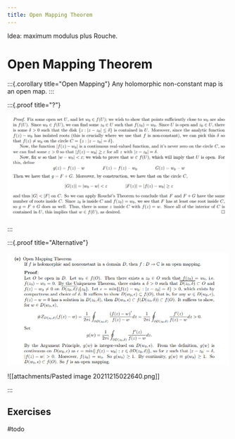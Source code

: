 ```yaml
---
title: Open Mapping Theorem
---
```


Idea: maximum modulus plus Rouche.

# Open Mapping Theorem

:::{.corollary title="Open Mapping"}
Any holomorphic non-constant map is an open map.
:::

:::{.proof title="?"}

![](figures/2021-12-14_16-26-16.png)

:::

:::{.proof title="Alternative"}

![](figures/2021-12-14_17-24-45.png)

![[attachments/Pasted image 20211215022640.png]]

:::

## Exercises

#todo
